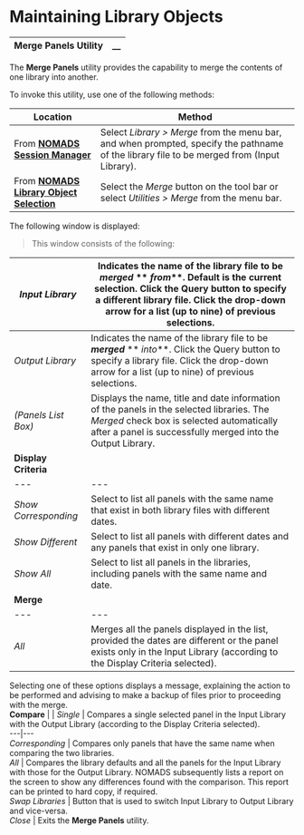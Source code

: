 # Maintaining Library Objects 

**Merge Panels Utility** |  **__**  
---|---  
  
The **Merge Panels** utility provides the capability to merge the contents of one library into another.

To invoke this utility, use one of the following methods:

**Location** |  **Method**  
---|---  
From **[NOMADS Session Manager](../Getting%20Started.htm#sessionmgr)** |  Select _Library > Merge_ from the menu bar, and when prompted, specify the pathname of the library file to be merged from (Input Library).  
From **[NOMADS Library Object Selection](../Library%20Object%20Selection/Overview.md)** |  Select the _Merge_ button on the tool bar or select _Utilities > Merge_ from the menu bar.  
  
The following window is displayed:

> This window consists of the following:

_Input Library_ |  Indicates the name of the library file to be **_merged_** ** _from_**. Default is the current selection. Click the Query button to specify a different library file. Click the drop-down arrow for a list (up to nine) of previous selections.  
---|---  
_Output Library_ |  Indicates the name of the library file to be **_merged_** ** _into_**. Click the Query button to specify a library file. Click the drop-down arrow for a list (up to nine) of previous selections.  
_(Panels List Box)_ |  Displays the name, title and date information of the panels in the selected libraries. The _Merged_ check box is selected automatically after a panel is successfully merged into the Output Library.  
**Display Criteria** |  |  _Show Newer_ |  Select to list all panels that have an Input Library date later than the Output Library date and any panels that exist in the Input Library only.  
---|---  
_Show Corresponding_ |  Select to list all panels with the same name that exist in both library files with different dates.  
_Show Different_ |  Select to list all panels with different dates and any panels that exist in only one library.  
_Show All_ |  Select to list all panels in the libraries, including panels with the same name and date.  
**Merge** |  |  _Single_ |  Merges highlighted panel from Input Library into the Output Library, provided the dates are different or the panel exists only in the Input Library (according to the Display Criteria selected).  
---|---  
_All_ |  Merges all the panels displayed in the list, provided the dates are different or the panel exists only in the Input Library (according to the Display Criteria selected).  
Selecting one of these options displays a message, explaining the action to be performed and advising to make a backup of files prior to proceeding with the merge.  
**Compare** |  |  _Single_ |  Compares a single selected panel in the Input Library with the Output Library (according to the Display Criteria selected).  
---|---  
_Corresponding_ |  Compares only panels that have the same name when comparing the two libraries.  
_All_ |  Compares the library defaults and all the panels for the Input Library with those for the Output Library. NOMADS subsequently lists a report on the screen to show any differences found with the comparison. This report can be printed to hard copy, if required.  
_Swap Libraries_ |  Button that is used to switch Input Library to Output Library and vice-versa.  
_Close_ |  Exits the **Merge Panels** utility.
